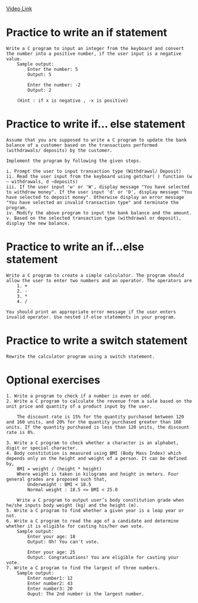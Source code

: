 [Video Link](#)

# Practice to write an if statement
    Write a C program to input an integer from the keyboard and convert the number into a positive number, if the user input is a negative value.
        Sample output:
            Enter the number: 5
            Output: 5

            Enter the number: -2
            Output: 2

        (Hint : if x is negative , -x is positive)

# Practice to write if… else statement
    Assume that you are supposed to write a C program to update the bank balance of a customer based on the transactions performed (withdrawals/ deposits) by the customer.
    
    Implement the program by following the given steps.
    
    i. Prompt the user to input transaction type (Withdrawal/ Deposit)
    ii. Read the user input from the keyboard using getchar( ) function (w – withdrawals, d –deposits) 
    iii. If the user input 'w' or 'W', display message "You have selected to withdraw money". If the user input 'd' or 'D', display message "You have selected to deposit money". Otherwise display an error message "You have selected an invalid transaction type" and terminate the program.
    iv. Modify the above program to input the bank balance and the amount.
    v. Based on the selected transaction type (withdrawal or deposit), display the new balance.

# Practice to write an if…else statement
    Write a C program to create a simple calculator. The program should allow the user to enter two numbers and an operator. The operators are
        1. +
        2. -
        3. *
        4. /
    
    You should print an appropriate error message if the user enters invalid operator. Use nested if-else statements in your program.

# Practice to write a switch statement
    Rewrite the calculator program using a switch statement.

# Optional exercises
    1. Write a program to check if a number is even or odd.
    2. Write a C program to calculate the revenue from a sale based on the unit price and quantity of a product input by the user. 
    
        The discount rate is 15% for the quantity purchased between 120 and 160 units, and 20% for the quantity purchased greater than 160 units. If the quantity purchased is less than 120 units, the discount rate is 0%.

    3. Write a C program to check whether a character is an alphabet, digit or special character.
    4. Body constitution is measured using BMI (Body Mass Index) which depends only on the height and weight of a person. It can be defined by,
        BMI = weight / (height * height)
        Where weight is taken in kilograms and height in meters. Four general grades are proposed such that,
            Underweight : BMI < 18.5
            Normal weight : 18.5 <= BMI < 25.0
        
        Write a C program to output user’s body constitution grade when he/she inputs body weight (kg) and the height (m).
    5. Write a C program to find whether a given year is a leap year or not.
    6. Write a C program to read the age of a candidate and determine whether it is eligible for casting his/her own vote.
        Sample output:
            Enter your age: 18
            Output: Oh! You can't vote. 

            Enter your age: 25
            Output: Congratuations! You are eligible for casting your vote.
    7. Write a C program to find the largest of three numbers.
        Sample output:
            Enter number1: 12
            Enter number2: 43
            Enter number3: 20
            Ouput: The 2nd number is the largest number.
            

